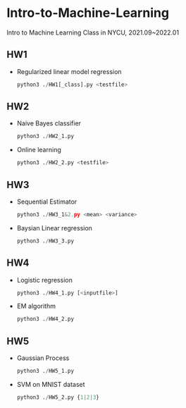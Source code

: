 # Intro-to-Machine-Learning
Intro to Machine Learning Class in NYCU, 2021.09~2022.01
## HW1
- Regularized linear model regression
  ```python
  python3 ./HW1[_class].py <testfile>
  ```

## HW2
- Naive Bayes classifier
  ```python
  python3 ./HW2_1.py
  ```
- Online learning
  ```python
  python3 ./HW2_2.py <testfile>
  ```

## HW3
- Sequential Estimator
  ```python
  python3 ./HW3_1&2.py <mean> <variance>
  ```
- Baysian Linear regression
  ```python
  python3 ./HW3_3.py
  ```

## HW4
- Logistic regression
  ```python
  python3 ./HW4_1.py [<inputfile>]
  ```
- EM algorithm
  ```python
  python3 ./HW4_2.py
  ```

## HW5
- Gaussian Process
  ```python
  python3 ./HW5_1.py
  ```
- SVM on MNIST dataset
  ```python
  python3 ./HW5_2.py {1|2|3}
  ```
